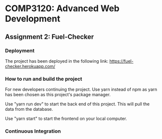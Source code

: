 # COMP3120: Advanced Web Development
## Assignment 2: Fuel-Checker

### Deployment

The project has been deployed in the following link:
https://fuel-checker.herokuapp.com/

### How to run and build the project

For new developers continuing the project. Use yarn instead of npm as yarn has been chosen as this project's package manager. 

Use "yarn run dev" to start the back end of this project. This will pull the data from the database. 

Use "yarn start" to start the frontend on your local computer.

### Continuous Integration